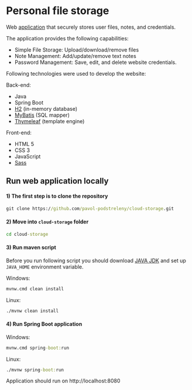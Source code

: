 # Personal file storage
Web [application](https://personal-storage-app.herokuapp.com/login) that securely stores user files, notes, and credentials.

The application provides the following capabilities:
- Simple File Storage: Upload/download/remove files
- Note Management: Add/update/remove text notes
- Password Management: Save, edit, and delete website credentials.

Following technologies were used to develop the website:

Back-end:
- Java
- Spring Boot
- [H2](https://github.com/h2database/h2database) (in-memory database)
- [MyBatis](https://github.com/mybatis/mybatis-3) (SQL mapper)
- [Thymeleaf](https://www.thymeleaf.org/) (template engine)

Front-end:
- HTML 5
- CSS 3
- JavaScript
- [Sass](https://sass-lang.com/)

## Run web application locally
#### 1) The first step is to clone the repository
```cmd
git clone https://github.com/pavol-podstreleny/cloud-storage.git
```

#### 2) Move into `cloud-storage` folder
```cmd
cd cloud-storage
```
#### 3) Run maven script
Before you run following script you should download [JAVA JDK](https://www.oracle.com/java/technologies/javase/javase-jdk8-downloads.html) and set up `JAVA_HOME` environment variable.

Windows:
```cmd
mvnw.cmd clean install
```

Linux:
```cmd
./mvnw clean install
```

#### 4) Run Spring Boot application
Windows: 
```cmd
mvnw.cmd spring-boot:run
```

Linux:
```cmd
./mvnw spring-boot:run
```

Application should run on http://localhost:8080
